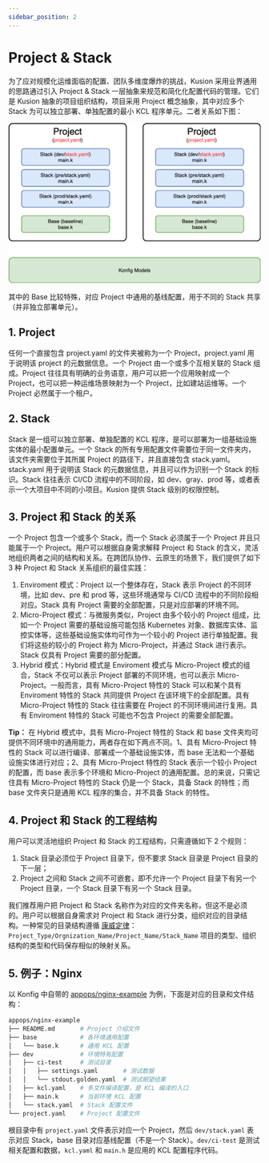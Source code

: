 ```yaml
---
sidebar_position: 2
---
```


# Project & Stack

为了应对规模化运维面临的配置、团队多维度爆炸的挑战，Kusion 采用业界通用的思路通过引入 Project & Stack 一层抽象来规范和简化化配置代码的管理。它们是 Kusion 抽象的项目组织结构，项目采用 Project 概念抽象，其中对应多个 Stack 为可以独立部署、单独配置的最小 KCL 程序单元。二者关系如下图：

![](./images/project-stack.png)

其中的 Base 比较特殊，对应 Project 中通用的基线配置，用于不同的 Stack 共享（并非独立部署单元）。

## 1. Project

任何一个直接包含 project.yaml 的文件夹被称为一个 Project，project.yaml 用于说明该 project 的元数据信息。一个 Project 由一个或多个互相关联的 Stack 组成。Project 往往具有明确的业务语意，用户可以把一个应用映射成一个 Project，也可以把一种运维场景映射为一个 Project，比如建站运维等。一个 Project 必然属于一个租户。

## 2. Stack

Stack 是一组可以独立部署、单独配置的 KCL 程序，是可以部署为一组基础设施实体的最小配置单元。一个 Stack 的所有专用配置文件需要位于同一文件夹内，该文件夹需要位于其所属 Project 的路径下，并且直接包含 stack.yaml。stack.yaml 用于说明该 Stack 的元数据信息，并且可以作为识别一个 Stack 的标识。Stack 往往表示 CI/CD 流程中的不同阶段，如 dev、gray、prod 等，或者表示一个大项目中不同的小项目。Kusion 提供 Stack 级别的权限控制。

## 3. Project 和 Stack 的关系

一个 Project 包含一个或多个 Stack，而一个 Stack 必须属于一个 Project 并且只能属于一个 Project。用户可以根据自身需求解释 Project 和 Stack 的含义，灵活地组织两者之间的结构和关系。在跨团队协作、云原生的场景下，我们提供了如下 3 种 Project 和 Stack 关系组织的最佳实践：

1. Enviroment 模式：Project 以一个整体存在，Stack 表示 Project 的不同环境，比如 dev、pre 和 prod 等，这些环境通常与 CI/CD 流程中的不同阶段相对应。Stack 具有 Project 需要的全部配置，只是对应部署的环境不同。
2. Micro-Project 模式：与微服务类似，Project 由多个较小的 Project 组成，比如一个 Project 需要的基础设施可能包括 Kubernetes 对象、数据库实体、监控实体等，这些基础设施实体均可作为一个较小的 Project 进行单独配置。我们将这些的较小的 Project 称为 Micro-Project，并通过 Stack 进行表示。Stack 仅具有 Project 需要的部分配置。
3. Hybrid 模式：Hybrid 模式是 Enviroment 模式与 Micro-Project 模式的组合，Stack 不仅可以表示 Project 部署的不同环境，也可以表示 Micro-Project。一般而言，具有 Micro-Project 特性的 Stack 可以和某个具有 Enviroment 特性的 Stack 共同提供 Project 在该环境下的全部配置。具有 Micro-Project 特性的 Stack 往往需要在 Project 的不同环境间进行复用。具有 Enviroment 特性的 Stack 可能也不包含 Project 的需要全部配置。

**Tip：** 在 Hybrid 模式中，具有 Micro-Project 特性的 Stack 和 base 文件夹均可提供不同环境中的通用能力，两者存在如下两点不同。1、具有 Micro-Project 特性的 Stack 可以进行编译、部署成一个基础设施实体，而 base 无法和一个基础设施实体进行对应；2、具有 Micro-Project 特性的 Stack 表示一个较小 Project 的配置，而 base 表示多个环境和 Micro-Project 的通用配置。总的来说，只需记住具有 Micro-Project 特性的 Stack 仍是一个 Stack，具备 Stack 的特性；而 base 文件夹只是通用 KCL 程序的集合，并不具备 Stack 的特性。

## 4. Project 和 Stack 的工程结构

用户可以灵活地组织 Project 和 Stack 的工程结构，只需遵循如下 2 个规则：

1. Stack 目录必须位于 Project 目录下，但不要求 Stack 目录是 Project 目录的下一层；
2. Project 之间和 Stack 之间不可嵌套，即不允许一个 Project 目录下有另一个 Project 目录，一个 Stack 目录下有另一个 Stack 目录。

我们推荐用户把 Project 和 Stack 名称作为对应的文件夹名称，但这不是必须的。用户可以根据自身需求对 Project 和 Stack 进行分类，组织对应的目录结构。一种常见的目录结构遵循 [康威定律](https://zh.wikipedia.org/wiki/%E5%BA%B7%E5%A8%81%E5%AE%9A%E5%BE%8B)：`Project_Type/Orgnization_Name/Project_Name/Stack_Name` 项目的类型、组织结构的类型和代码保存相似的映射关系。

## 5. 例子：Nginx

以 Konfig 中自带的 [appops/nginx-example](https://github.com/KusionStack/konfig/tree/master/appops/nginx-example) 为例，下面是对应的目录和文件结构：

```bash
appops/nginx-example
├── README.md       # Project 介绍文件
├── base            # 各环境通用配置
│   └── base.k      # 通用 KCL 配置
├── dev             # 环境特有配置
│   ├── ci-test     # 测试目录
│   │   ├── settings.yaml       # 测试数据
│   │   └── stdout.golden.yaml  # 测试期望结果
│   ├── kcl.yaml    # 多文件编译配置，是 KCL 编译的入口
│   ├── main.k      # 当前环境 KCL 配置
│   └── stack.yaml  # Stack 配置文件
└── project.yaml    # Project 配置文件
```

根目录中有 `project.yaml` 文件表示对应一个 Project，然后 `dev/stack.yaml` 表示对应 Stack，base 目录对应基线配置（不是一个 Stack）。`dev/ci-test` 是测试相关配置和数据，`kcl.yaml` 和 `main.h` 是应用的 KCL 配置程序代码。

